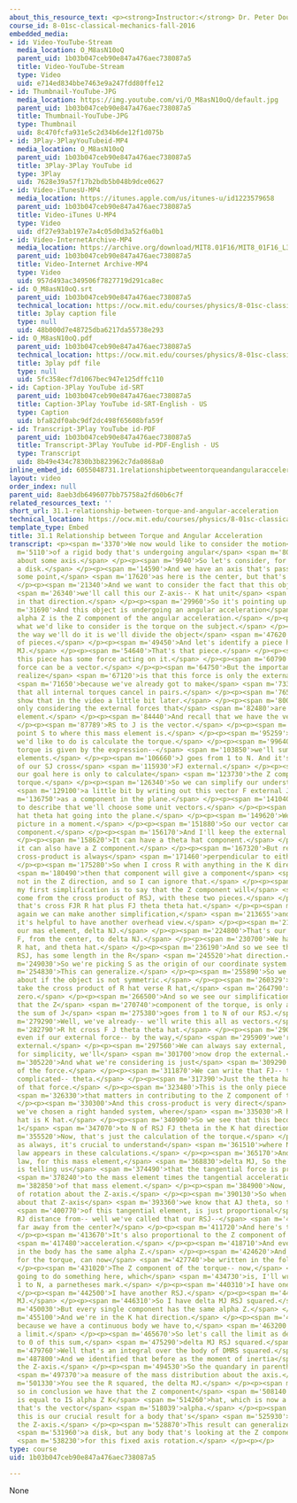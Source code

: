 ```yaml
---
about_this_resource_text: <p><strong>Instructor:</strong> Dr. Peter Dourmashkin</p>
course_id: 8-01sc-classical-mechanics-fall-2016
embedded_media:
- id: Video-YouTube-Stream
  media_location: O_M8asN10oQ
  parent_uid: 1b03b047ceb90e847a476aec738087a5
  title: Video-YouTube-Stream
  type: Video
  uid: e714ed834bbe7463e9a247fdd80ffe12
- id: Thumbnail-YouTube-JPG
  media_location: https://img.youtube.com/vi/O_M8asN10oQ/default.jpg
  parent_uid: 1b03b047ceb90e847a476aec738087a5
  title: Thumbnail-YouTube-JPG
  type: Thumbnail
  uid: 8c470fcfa931e5c2d34b6de12f1d075b
- id: 3Play-3PlayYouTubeid-MP4
  media_location: O_M8asN10oQ
  parent_uid: 1b03b047ceb90e847a476aec738087a5
  title: 3Play-3Play YouTube id
  type: 3Play
  uid: 7628e39a57f17b2bdb5b048b9dce0627
- id: Video-iTunesU-MP4
  media_location: https://itunes.apple.com/us/itunes-u/id1223579658
  parent_uid: 1b03b047ceb90e847a476aec738087a5
  title: Video-iTunes U-MP4
  type: Video
  uid: df27e93ab197e7a4c05d0d3a52f6a0b1
- id: Video-InternetArchive-MP4
  media_location: https://archive.org/download/MIT8.01F16/MIT8_01F16_L31v01_360p.mp4
  parent_uid: 1b03b047ceb90e847a476aec738087a5
  title: Video-Internet Archive-MP4
  type: Video
  uid: 957d493ac349506f7827719d291ca8ec
- id: O_M8asN10oQ.srt
  parent_uid: 1b03b047ceb90e847a476aec738087a5
  technical_location: https://ocw.mit.edu/courses/physics/8-01sc-classical-mechanics-fall-2016/week-10-rotational-motion/31.1-relationship-between-torque-and-angular-acceleration/31.1-relationship-between-torque-and-angular-acceleration/O_M8asN10oQ.srt
  title: 3play caption file
  type: null
  uid: 48b000d7e48725dba6217da55738e293
- id: O_M8asN10oQ.pdf
  parent_uid: 1b03b047ceb90e847a476aec738087a5
  technical_location: https://ocw.mit.edu/courses/physics/8-01sc-classical-mechanics-fall-2016/week-10-rotational-motion/31.1-relationship-between-torque-and-angular-acceleration/31.1-relationship-between-torque-and-angular-acceleration/O_M8asN10oQ.pdf
  title: 3play pdf file
  type: null
  uid: 5fc358ecf7d1067bec947e125dffc110
- id: Caption-3Play YouTube id-SRT
  parent_uid: 1b03b047ceb90e847a476aec738087a5
  title: Caption-3Play YouTube id-SRT-English - US
  type: Caption
  uid: bfa82df0abc9df2dc498f65608bfa59f
- id: Transcript-3Play YouTube id-PDF
  parent_uid: 1b03b047ceb90e847a476aec738087a5
  title: Transcript-3Play YouTube id-PDF-English - US
  type: Transcript
  uid: 8b49e434c7830b3b823962c7da0868a0
inline_embed_id: 6055048731.1relationshipbetweentorqueandangularacceleration46963596
layout: video
order_index: null
parent_uid: 8aeb3db6496077bb75758a2fd60b6c7f
related_resources_text: ''
short_url: 31.1-relationship-between-torque-and-angular-acceleration
technical_location: https://ocw.mit.edu/courses/physics/8-01sc-classical-mechanics-fall-2016/week-10-rotational-motion/31.1-relationship-between-torque-and-angular-acceleration/31.1-relationship-between-torque-and-angular-acceleration
template_type: Embed
title: 31.1 Relationship between Torque and Angular Acceleration
transcript: <p><span m='3370'>We now would like to consider the motion</span> <span
  m='5110'>of a rigid body that's undergoing angular</span> <span m='8020'>acceleration
  about some axis.</span> </p><p><span m='9940'>So let's consider, for simplicity,
  a disk.</span> </p><p><span m='14590'>And we have an axis that's passing through
  some point,</span> <span m='17620'>as here is the center, but that's not crucial.</span>
  </p><p><span m='21340'>And we want to consider the fact that this object--</span>
  <span m='26340'>we'll call this our Z-axis-- K hat unit</span> <span m='28540'>vector
  in that direction.</span> </p><p><span m='29960'>So it's pointing up.</span> </p><p><span
  m='31690'>And this object is undergoing an angular acceleration</span> <span m='35380'>where
  alpha Z is the Z component of the angular acceleration.</span> </p><p><span m='40270'>Now,
  what we'd like to consider is the torque on the subject.</span> </p><p><span m='45070'>So
  the way we'll do it is we'll divide the object</span> <span m='47620'>into a bunch
  of pieces.</span> </p><p><span m='49450'>And let's identify a piece here as Delta
  MJ.</span> </p><p><span m='54640'>That's that piece.</span> </p><p><span m='56140'>And
  this piece has some force acting on it.</span> </p><p><span m='60790'>Now, this
  force can be a vector.</span> </p><p><span m='64750'>But the important thing to
  realize</span> <span m='67120'>is that this force is only the external force,</span>
  <span m='71650'>because we've already got to make</span> <span m='73300'>the assumption
  that all internal torques cancel in pairs.</span> </p><p><span m='76570'>And we'll
  show that in the video a little bit later.</span> </p><p><span m='80090'>So we're
  only considering the external forces that</span> <span m='82480'>are acting on this
  element.</span> </p><p><span m='84440'>And recall that we have the vector.</span>
  </p><p><span m='87789'>RS to J is the vector.</span> </p><p><span m='91480'>From
  point S to where this mass element is.</span> </p><p><span m='95259'>And now what
  we'd like to do is calculate the torque.</span> </p><p><span m='99640'>In general
  torque is given by the expression--</span> <span m='103850'>we'll sum over all the
  elements.</span> </p><p><span m='106660'>J goes from 1 to N. And it's the cross-product
  of our SJ cross</span> <span m='115930'>FJ external.</span> </p><p><span m='118410'>Now,
  our goal here is only to calculate</span> <span m='123730'>the Z component of the
  torque.</span> </p><p><span m='126340'>So we can simplify our understanding</span>
  <span m='129100'>a little bit by writing out this vector F external J</span> <span
  m='136750'>as a component in the plane.</span> </p><p><span m='141040'>And in order
  to describe that we'll choose some unit vectors.</span> </p><p><span m='145880'>R
  hat theta hat going into the plane.</span> </p><p><span m='149620'>We'll make another
  picture in a moment.</span> </p><p><span m='151880'>So our vector can have an R
  component.</span> </p><p><span m='156170'>And I'll keep the external in there.</span>
  </p><p><span m='158620'>It can have a theta hat component.</span> </p><p><span m='162040'>And
  it can also have a Z component.</span> </p><p><span m='167320'>But recall that a
  cross-product is always</span> <span m='171460'>perpendicular to either of the elements.</span>
  </p><p><span m='175280'>So when I cross R with anything in the K direction</span>
  <span m='180490'>then that component will give a component</span> <span m='183510'>that's
  not in the Z direction, and so I can ignore that.</span> </p><p><span m='187550'>So
  my first simplification is to say that the Z component will</span> <span m='193840'>only
  come from the cross product of RSJ, with these two pieces.</span> </p><p><span m='202210'>So
  that's cross FJR R hat plus FJ theta theta hat.</span> </p><p><span m='211739'>Now,
  again we can make another simplification,</span> <span m='213655'>and perhaps here
  it's helpful to have another overhead view.</span> </p><p><span m='219490'>And here's
  our mas element, delta NJ.</span> </p><p><span m='224800'>That's our vector from
  F, from the center, to delta NJ.</span> </p><p><span m='230700'>We have unit vectors,
  R hat, and theta hat.</span> </p><p><span m='236190'>And so we see that this vector,
  RSJ, has some length in the R</span> <span m='245520'>hat direction.</span> </p><p><span
  m='249030'>So we're picking S as the origin of our coordinate system.</span> </p><p><span
  m='254830'>This can generalize.</span> </p><p><span m='255890'>So we don't worry
  about if the object is not symmetric.</span> </p><p><span m='260329'>So when you
  take the cross product of R hat verse R hat,</span> <span m='264790'>that also is
  zero.</span> </p><p><span m='266500'>And so we see our simplification is quite nice,
  that the Z</span> <span m='270740'>component of the torque, is only arising from
  the sum of J</span> <span m='275380'>goes from 1 to N of our RSJ.</span> </p><p><span
  m='279290'>Well, we've already-- we'll write this all as vectors.</span> </p><p><span
  m='282790'>R ht cross F J theta theta hat.</span> </p><p><span m='290630'>Now, again,
  even if our external force-- by the way,</span> <span m='295909'>we're dropping
  external.</span> </p><p><span m='297560'>We can always say external, but I think,
  for simplicity, we'll</span> <span m='301700'>now drop the external.</span> </p><p><span
  m='305220'>And what we're considering is just</span> <span m='309290'>the component
  of the force.</span> </p><p><span m='311870'>We can write that FJ-- this is a little
  complicated-- theta.</span> </p><p><span m='317390'>Just the theta hat component
  of that force.</span> </p><p><span m='323480'>This is the only piece of the force</span>
  <span m='326330'>that matters in contributing to the Z component of the torque.</span>
  </p><p><span m='330300'>And this cross-product is very direct</span> <span m='332659'>because
  we've chosen a right handed system, where</span> <span m='335030'>R hat cross theta
  hat is K hat.</span> </p><p><span m='340900'>So we see that this becomes J equals
  1</span> <span m='347070'>to N of RSJ FJ theta in the K hat direction.</span> </p><p><span
  m='355520'>Now, that's just the calculation of the torque.</span> </p><p><span m='358900'>But,
  as always, it's crucial to understand</span> <span m='361510'>where Newton's second
  law appears in these calculations.</span> </p><p><span m='365170'>And Newton's second
  law, for this mass element,</span> <span m='368830'>delta MJ, So the second law
  is telling us</span> <span m='374490'>that the tangential force is proportional</span>
  <span m='378240'>to the mass element times the tangential acceleration</span> <span
  m='382850'>of that mass element.</span> </p><p><span m='384900'>Now, for this type
  of rotation about the Z-axis.</span> </p><p><span m='390130'>So when we're rotating
  about that Z-axis</span> <span m='393360'>we know that AJ theta, so the acceleration</span>
  <span m='400770'>of this tangential element, is just proportional</span> <span m='403380'>to
  RJ distance from-- well we've called that our RSJ--</span> <span m='409500'>so how
  far away from the center?</span> </p><p><span m='411720'>And here's the key thing.</span>
  </p><p><span m='413670'>It's also proportional to the Z component of the angular</span>
  <span m='417480'>acceleration.</span> </p><p><span m='418710'>And every mass element
  in the body has the same alpha Z.</span> </p><p><span m='424620'>And so our sum,
  for the torque, can now</span> <span m='427740'>be written in the following way.</span>
  </p><p><span m='431020'>The Z component of the torque-- now,</span> <span m='433050'>I'm
  going to do something here, which</span> <span m='434730'>is, I'll write J equals
  1 to N, a parnetheses mark.</span> </p><p><span m='440310'>I have one of the RSJs.</span>
  </p><p><span m='442500'>I have another RSJ.</span> </p><p><span m='444310'>A delta
  MJ.</span> </p><p><span m='446310'>So I have delta MJ RSJ squared.</span> </p><p><span
  m='450030'>But every single component has the same alpha Z.</span> </p><p><span
  m='455100'>And we're in the K hat direction.</span> </p><p><span m='459040'>Now,
  because we have a continuous body we have to,</span> <span m='463200'>again, consider
  a limit.</span> </p><p><span m='465670'>So let's call the limit as delta MJ goes
  to 0 of this sum,</span> <span m='475290'>delta MJ RSJ squared.</span> </p><p><span
  m='479760'>Well that's an integral over the body of DMRS squared.</span> </p><p><span
  m='487800'>And we identified that before as the moment of inertia</span> <span m='491820'>about
  the Z-axis.</span> </p><p><span m='494530'>So the quandary in parentheses is just</span>
  <span m='497370'>a measure of the mass distribution about the axis.</span> </p><p><span
  m='501330'>You see the R squared, the delta MJ.</span> </p><p><span m='503970'>And
  so in conclusion we have that the Z component</span> <span m='508140'>of the torque
  is equal to IS alpha Z K</span> <span m='514260'>hat, which is now a vector, because
  that's the vector</span> <span m='518039'>alpha.</span> </p><p><span m='519419'>And
  this is our crucial result for a body that's</span> <span m='525930'>rotating about
  the Z-axis.</span> </p><p><span m='528870'>This result can generalize to not just</span>
  <span m='531960'>a disk, but any body that's looking at the Z component,</span>
  <span m='538230'>for this fixed axis rotation.</span> </p><p></p>
type: course
uid: 1b03b047ceb90e847a476aec738087a5

---
```

None